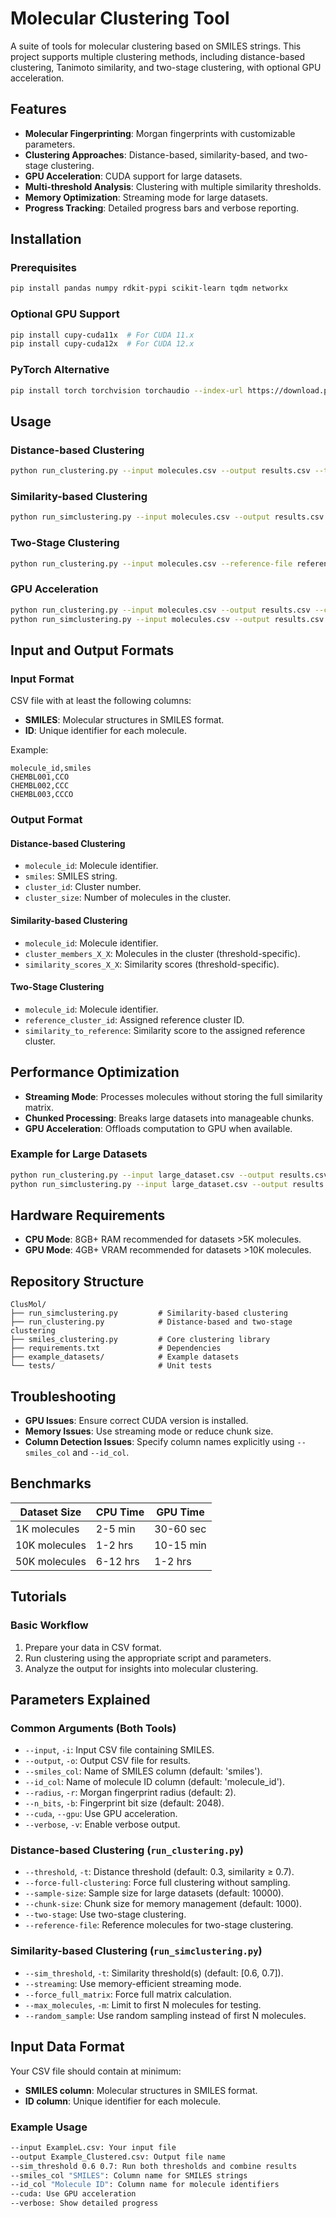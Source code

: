 # Molecular Clustering Tool

A suite of tools for molecular clustering based on SMILES strings. This project supports multiple clustering methods, including distance-based clustering, Tanimoto similarity, and two-stage clustering, with optional GPU acceleration.

## Features

- **Molecular Fingerprinting**: Morgan fingerprints with customizable parameters.
- **Clustering Approaches**: Distance-based, similarity-based, and two-stage clustering.
- **GPU Acceleration**: CUDA support for large datasets.
- **Multi-threshold Analysis**: Clustering with multiple similarity thresholds.
- **Memory Optimization**: Streaming mode for large datasets.
- **Progress Tracking**: Detailed progress bars and verbose reporting.

## Installation

### Prerequisites
```bash
pip install pandas numpy rdkit-pypi scikit-learn tqdm networkx
```

### Optional GPU Support
```bash
pip install cupy-cuda11x  # For CUDA 11.x
pip install cupy-cuda12x  # For CUDA 12.x
```

### PyTorch Alternative
```bash
pip install torch torchvision torchaudio --index-url https://download.pytorch.org/whl/cu118
```

## Usage

### Distance-based Clustering
```bash
python run_clustering.py --input molecules.csv --output results.csv --threshold 0.3 --verbose
```

### Similarity-based Clustering
```bash
python run_simclustering.py --input molecules.csv --output results.csv --sim_threshold 0.7 --verbose
```

### Two-Stage Clustering
```bash
python run_clustering.py --input molecules.csv --reference-file reference.csv --output results.csv --two-stage --verbose
```

### GPU Acceleration
```bash
python run_clustering.py --input molecules.csv --output results.csv --cuda --verbose
python run_simclustering.py --input molecules.csv --output results.csv --cuda --sim_threshold 0.7 --verbose
```

## Input and Output Formats

### Input Format
CSV file with at least the following columns:
- **SMILES**: Molecular structures in SMILES format.
- **ID**: Unique identifier for each molecule.

Example:
```csv
molecule_id,smiles
CHEMBL001,CCO
CHEMBL002,CCC
CHEMBL003,CCCO
```

### Output Format

#### Distance-based Clustering
- `molecule_id`: Molecule identifier.
- `smiles`: SMILES string.
- `cluster_id`: Cluster number.
- `cluster_size`: Number of molecules in the cluster.

#### Similarity-based Clustering
- `molecule_id`: Molecule identifier.
- `cluster_members_X_X`: Molecules in the cluster (threshold-specific).
- `similarity_scores_X_X`: Similarity scores (threshold-specific).

#### Two-Stage Clustering
- `molecule_id`: Molecule identifier.
- `reference_cluster_id`: Assigned reference cluster ID.
- `similarity_to_reference`: Similarity score to the assigned reference cluster.

## Performance Optimization

- **Streaming Mode**: Processes molecules without storing the full similarity matrix.
- **Chunked Processing**: Breaks large datasets into manageable chunks.
- **GPU Acceleration**: Offloads computation to GPU when available.

### Example for Large Datasets
```bash
python run_clustering.py --input large_dataset.csv --output results.csv --cuda --chunk-size 50
python run_simclustering.py --input large_dataset.csv --output results.csv --streaming --cuda
```

## Hardware Requirements

- **CPU Mode**: 8GB+ RAM recommended for datasets >5K molecules.
- **GPU Mode**: 4GB+ VRAM recommended for datasets >10K molecules.

## Repository Structure

```
ClusMol/
├── run_simclustering.py         # Similarity-based clustering
├── run_clustering.py            # Distance-based and two-stage clustering
├── smiles_clustering.py         # Core clustering library
├── requirements.txt             # Dependencies
├── example_datasets/            # Example datasets
└── tests/                       # Unit tests
```

## Troubleshooting

- **GPU Issues**: Ensure correct CUDA version is installed.
- **Memory Issues**: Use streaming mode or reduce chunk size.
- **Column Detection Issues**: Specify column names explicitly using `--smiles_col` and `--id_col`.

## Benchmarks

| Dataset Size | CPU Time | GPU Time |
|--------------|----------|----------|
| 1K molecules | 2-5 min  | 30-60 sec|
| 10K molecules| 1-2 hrs  | 10-15 min|
| 50K molecules| 6-12 hrs | 1-2 hrs  |

## Tutorials

### Basic Workflow

1. Prepare your data in CSV format.
2. Run clustering using the appropriate script and parameters.
3. Analyze the output for insights into molecular clustering.

## Parameters Explained

### Common Arguments (Both Tools)
- `--input`, `-i`: Input CSV file containing SMILES.
- `--output`, `-o`: Output CSV file for results.
- `--smiles_col`: Name of SMILES column (default: 'smiles').
- `--id_col`: Name of molecule ID column (default: 'molecule_id').
- `--radius`, `-r`: Morgan fingerprint radius (default: 2).
- `--n_bits`, `-b`: Fingerprint bit size (default: 2048).
- `--cuda`, `--gpu`: Use GPU acceleration.
- `--verbose`, `-v`: Enable verbose output.

### Distance-based Clustering (`run_clustering.py`)
- `--threshold`, `-t`: Distance threshold (default: 0.3, similarity ≥ 0.7).
- `--force-full-clustering`: Force full clustering without sampling.
- `--sample-size`: Sample size for large datasets (default: 10000).
- `--chunk-size`: Chunk size for memory management (default: 1000).
- `--two-stage`: Use two-stage clustering.
- `--reference-file`: Reference molecules for two-stage clustering.

### Similarity-based Clustering (`run_simclustering.py`)
- `--sim_threshold`, `-t`: Similarity threshold(s) (default: [0.6, 0.7]).
- `--streaming`: Use memory-efficient streaming mode.
- `--force_full_matrix`: Force full matrix calculation.
- `--max_molecules`, `-m`: Limit to first N molecules for testing.
- `--random_sample`: Use random sampling instead of first N molecules.

## Input Data Format

Your CSV file should contain at minimum:

- **SMILES column**: Molecular structures in SMILES format.
- **ID column**: Unique identifier for each molecule.

### Example Usage

```bash
--input ExampleL.csv: Your input file
--output Example_Clustered.csv: Output file name
--sim_threshold 0.6 0.7: Run both thresholds and combine results
--smiles_col "SMILES": Column name for SMILES strings
--id_col "Molecule ID": Column name for molecule identifiers
--cuda: Use GPU acceleration
--verbose: Show detailed progress
```
